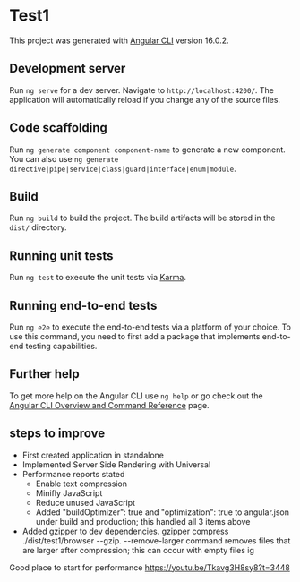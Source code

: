 # Test1

This project was generated with [Angular CLI](https://github.com/angular/angular-cli) version 16.0.2.

## Development server

Run `ng serve` for a dev server. Navigate to `http://localhost:4200/`. The application will automatically reload if you change any of the source files.

## Code scaffolding

Run `ng generate component component-name` to generate a new component. You can also use `ng generate directive|pipe|service|class|guard|interface|enum|module`.

## Build

Run `ng build` to build the project. The build artifacts will be stored in the `dist/` directory.

## Running unit tests

Run `ng test` to execute the unit tests via [Karma](https://karma-runner.github.io).

## Running end-to-end tests

Run `ng e2e` to execute the end-to-end tests via a platform of your choice. To use this command, you need to first add a package that implements end-to-end testing capabilities.

## Further help

To get more help on the Angular CLI use `ng help` or go check out the [Angular CLI Overview and Command Reference](https://angular.io/cli) page.

## steps to improve

- First created application in standalone
- Implemented Server Side Rendering with Universal
- Performance reports stated
    - Enable text compression
    - Minifly JavaScript
    - Reduce unused JavaScript
    - Added "buildOptimizer": true and "optimization": true to angular.json under build and production; this handled all 3 items above
- Added gzipper to dev dependencies. gzipper compress ./dist/test1/browser --gzip. --remove-larger command removes files that are larger after compression; this can occur with empty files ig

Good place to start for performance https://youtu.be/Tkavg3H8sy8?t=3448
